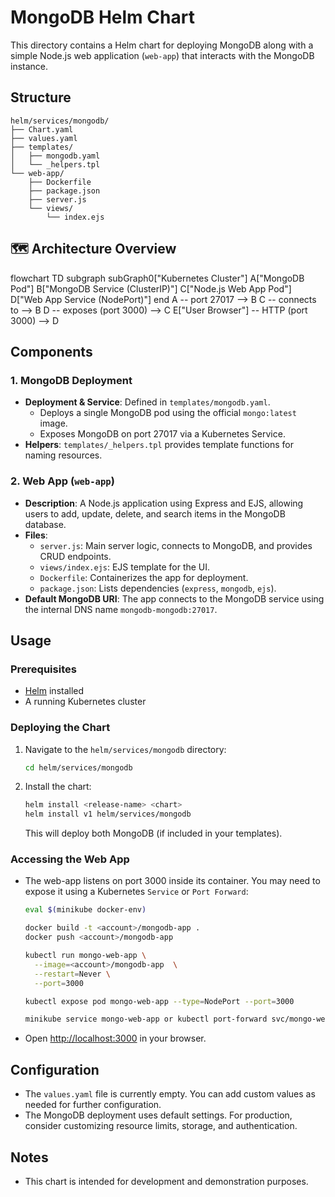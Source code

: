 # MongoDB Helm Chart

This directory contains a Helm chart for deploying MongoDB along with a simple Node.js web application (`web-app`) that interacts with the MongoDB instance.

## Structure

```plain
helm/services/mongodb/
├── Chart.yaml
├── values.yaml
├── templates/
│   ├── mongodb.yaml
│   └── _helpers.tpl
└── web-app/
    ├── Dockerfile
    ├── package.json
    ├── server.js
    └── views/
        └── index.ejs
```

## 🗺️ Architecture Overview

flowchart TD
 subgraph subGraph0["Kubernetes Cluster"]
        A["MongoDB Pod"]
        B["MongoDB Service (ClusterIP)"]
        C["Node.js Web App Pod"]
        D["Web App Service (NodePort)"]
  end
    A -- port 27017 --> B
    C -- connects to --> B
    D -- exposes (port 3000) --> C
    E["User Browser"] -- HTTP (port 3000) --> D

## Components

### 1. MongoDB Deployment

- **Deployment & Service**: Defined in `templates/mongodb.yaml`.
  - Deploys a single MongoDB pod using the official `mongo:latest` image.
  - Exposes MongoDB on port 27017 via a Kubernetes Service.
- **Helpers**: `templates/_helpers.tpl` provides template functions for naming resources.

### 2. Web App (`web-app`)

- **Description**: A Node.js application using Express and EJS, allowing users to add, update, delete, and search items in the MongoDB database.
- **Files**:
  - `server.js`: Main server logic, connects to MongoDB, and provides CRUD endpoints.
  - `views/index.ejs`: EJS template for the UI.
  - `Dockerfile`: Containerizes the app for deployment.
  - `package.json`: Lists dependencies (`express`, `mongodb`, `ejs`).
- **Default MongoDB URI**: The app connects to the MongoDB service using the internal DNS name `mongodb-mongodb:27017`.

## Usage

### Prerequisites

- [Helm](https://helm.sh/) installed
- A running Kubernetes cluster

### Deploying the Chart

1. Navigate to the `helm/services/mongodb` directory:

   ```sh
   cd helm/services/mongodb
   ```

2. Install the chart:

   ```sh
   helm install <release-name> <chart>
   helm install v1 helm/services/mongodb
   ```

   This will deploy both MongoDB (if included in your templates).

### Accessing the Web App

- The web-app listens on port 3000 inside its container. You may need to expose it using a Kubernetes `Service` or `Port Forward`:

  ```sh
  eval $(minikube docker-env)
  
  docker build -t <account>/mongodb-app .
  docker push <account>/mongodb-app   

  kubectl run mongo-web-app \
    --image=<account>/mongodb-app  \
    --restart=Never \
    --port=3000

  kubectl expose pod mongo-web-app --type=NodePort --port=3000

  minikube service mongo-web-app or kubectl port-forward svc/mongo-web-app 3000:3000
  ```

- Open [http://localhost:3000](http://localhost:3000) in your browser.

## Configuration

- The `values.yaml` file is currently empty. You can add custom values as needed for further configuration.
- The MongoDB deployment uses default settings. For production, consider customizing resource limits, storage, and authentication.

## Notes

- This chart is intended for development and demonstration purposes.
